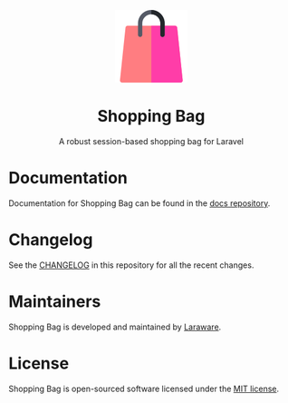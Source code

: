 <p align="center"><img src="art/shopping-bag.png" alt="Logo Laraware Shopping Bag"></p>

<h1 align="center">Shopping Bag</h1>

<p align="center">A robust session-based shopping bag for Laravel</p>

# Documentation

Documentation for Shopping Bag can be found in the [docs repository](https://github.com/laraware/docs/tree/main/shopping-bag).

# Changelog

See the [CHANGELOG](CHANGELOG.md) in this repository for all the recent changes.

# Maintainers

Shopping Bag is developed and maintained by [Laraware](https://github.com/laraware).

# License

Shopping Bag is open-sourced software licensed under the [MIT license](LICENSE.md).
